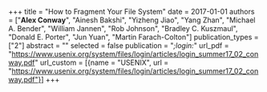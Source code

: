 +++
title = "How to Fragment Your File System"
date = 2017-01-01
authors = ["**Alex Conway**", "Ainesh Bakshi", "Yizheng Jiao", "Yang Zhan", "Michael A. Bender", "William Jannen", "Rob Johnson", "Bradley C. Kuszmaul", "Donald E. Porter", "Jun Yuan", "Martin Farach-Colton"]
publication_types = ["2"]
abstract = ""
selected = false
publication = "*;login:*"
url_pdf = "https://www.usenix.org/system/files/login/articles/login_summer17_02_conway.pdf"
url_custom = [{name = "USENIX", url = "https://www.usenix.org/system/files/login/articles/login_summer17_02_conway.pdf"}]
+++
